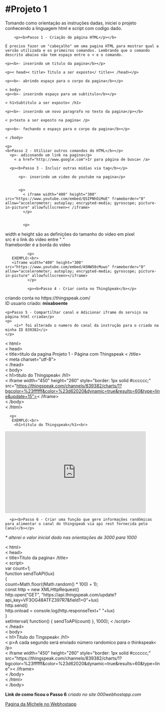 <!DOCTYPE html>
<html>
  <body>
    <h1>#Projeto 1</h1>
    Tomando como orientação as instruções dadas, iniciei o projeto conhecendo a linguagem html e script com codigo dado.
    
    	<p><b>Passo 1 - Criação de página HTML</p></b>
  
  	É preciso fazer um "cabeçalho" em uma pagina HTML para mostrar qual a versão utilizada e os primeiros comandos. Lembrando que o comando descrito abaixo não tem espaço entre o < e o comando.
    
    <p><b>- inserindo um titulo da pagina</b></p>

	<p>< head>< title> Titulo a ser exposto</ title>< /head></p>
      
	<p><b>- abrindo espaço para o corpo da pagina</b></p>
      
    < body>
	<p><b>- inserindo espaço para um subtitulo</b></p>
      
	< h1>Subtitulo a ser exposto< /h1>
      
	<p><b>- inserindo um novo paragrafo no texto da pagina</p></b>
      
	< p>texto a ser exposto na pagina< /p>
      
	<p><b>- fechando o espaço para o corpo da pagina</b></p>
      
  	< /body>

    <p>
    <b>Passo 2 - Utilizar outros comandos do HTML</b></p>
      <p>- adiconando um link na pagina</p>
        < a href="http://www.google.com">Ir para página de busca< /a>
	  
      <p><b>Passo 3 - Incluir outras mídias via tag</b></p>
          
          <p>- inserindo um video do youtube na pagina</p>   
          

          <p>
            < iframe width="400" height="300" src="https://www.youtube.com/embed/QSIPNhOiMoE" frameborder="0" allow="accelerometer; autoplay; encrypted-media; gyroscope; picture-in-picture" allowfullscreen>< /iframe>
            </p> 


            <p>
  width e height são as definições do tamanho do video em pixel<br>
  src é o link do video entre " "<br>
  frameborder é a borda do video<br>
            </p>
    
              <p>
       EXEMPLO:<br>
       <iframe width="400" height="300" src="https://www.youtube.com/embed/A5NW50cMuwo" frameborder="0" allow="accelerometer; autoplay; encrypted-media; gyroscope; picture-in-picture" allowfullscreen></iframe>
              </p> 
	
              <p><b>Passo 4 - Criar conta no ThingSpeak</b></p>

<p>
  criando conta no https://thingspeak.com/<br>
  ID usuario criado: <b>mixaboente</b>
     </p>



	<p>Passo 5 - Compartilhar canal e Adicionar iframe do serviço na página html criada</p>
    <p>
        <i>* foi alterado o numero do canal da instrução para o criado na minha ID 839382</i>
    </p>

< html><br>
	< head><br>
	< title>titulo da pagina Projeto 1 - Página com Thingspeak < /title><br>
	<  meta charset="utf-8"><br>
    < /head><br>
	< body><br>
	< h1>titulo do Thingspeak< /h1><br>
    < iframe width="450" height="260" style="border: 1px solid #cccccc;" src="https://thingspeak.com/channels/839382/charts/1?bgcolor=%23ffffff&color=%23d62020&dynamic=true&results=60&type=line&update=15">< /iframe><br>
	< /body><br>
    < /html><br>
    
      <p>
       EXEMPLO:<br>
        <h1>titulo do Thingspeak</h1><br>
 <iframe width="450" height="260" style="border: 1px solid #cccccc;" src="https://thingspeak.com/channels/839382/charts/1?bgcolor=%23ffffff&color=%23d62020&dynamic=true&results=60&type=line&update=15"></iframe>
      </p>

      <p><b>Passo 6 - Criar uma função que gere informações randômicas para alimentar o canal do thingspeak via api rest fornecida pelo Canal</b></p>
<p>
         <i>* alterei o valor inicial dado nas orientações de 3000 para 1000 
          </i></p>
< html><br>
< head><br>
< title>Titulo da pagina< /title><br>
< script><br>
        var count=1;<br>
        function sendToAPI(lux) <br>
        {<br>
          count=Math.floor((Math.random() * 100) + 1);<br>
          const http = new XMLHttpRequest()<br>
          http.open("GET", "https://api.thingspeak.com/update?api_key=VF3OG48ATFZ397R7&field1=0"+lux)<br>
          http.send()<br>
          http.onload = console.log(http.responseText+" "+lux)<br>
        }<br>
   setInterval( function() { sendToAPI(count) }, 1000);
   < /script><br>
  < /head><br>
   < body><br>
< h1>Titulo do Tingspeak< /h1><br>
 < p>A cada segundo será enviado número randomico para o thinkspeak< /p><br>
  < iframe width="450" height="260" style="border: 1px solid #cccccc;" src="https://thingspeak.com/channels/839382/charts/1?bgcolor=%23ffffff&color=%23d62020&dynamic=true&results=60&type=line">< /iframe><br>
< /body><br>
< /html><br>
< /body><br>

  <p><b>Link de como ficou o Passo 6</b>
    <i>criado no site 000webhostapp.com</i></p>
  <a href="https://mboente.000webhostapp.com">Pagina da Michele no Webhostapp</a>
</html>
